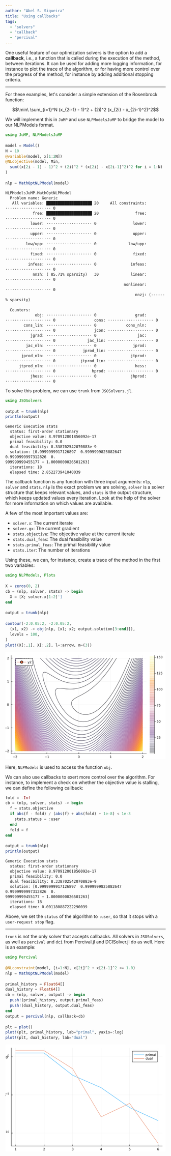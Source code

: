 ```yaml
---
author: "Abel S. Siqueira"
title: "Using callbacks"
tags:
  - "solvers"
  - "callback"
  - "percival"
---
```



One useful feature of our optimization solvers is the option to add a **callback**, i.e., a function that is called during the execution of the method, between iterations.
It can be used for adding more logging information, for instance to plot the trace of the algorithm, or for having more control over the progress of the method, for instance by adding additional stopping criteria.

---

For these examples, let's consider a simple extension of the Rosenbrock function:

$$\min\ \sum_{i=1}^N (x_{2i-1} - 1)^2 + (2i)^2 (x_{2i} - x_{2i-1}^2)^2$$

We will implement this in `JuMP` and use `NLPModelsJuMP` to bridge the model to our NLPModels format.

```julia
using JuMP, NLPModelsJuMP

model = Model()
N = 10
@variable(model, x[1:2N])
@NLobjective(model, Min,
  sum((x[2i - 1] - 1)^2 + (2i)^2 * (x[2i] - x[2i-1]^2)^2 for i = 1:N)
)

nlp = MathOptNLPModel(model)
```

```
NLPModelsJuMP.MathOptNLPModel
  Problem name: Generic
   All variables: ████████████████████ 20     All constraints: ⋅⋅⋅⋅⋅⋅⋅⋅⋅⋅⋅⋅⋅⋅⋅⋅⋅⋅⋅⋅ 0     
            free: ████████████████████ 20                free: ⋅⋅⋅⋅⋅⋅⋅⋅⋅⋅⋅⋅⋅⋅⋅⋅⋅⋅⋅⋅ 0     
           lower: ⋅⋅⋅⋅⋅⋅⋅⋅⋅⋅⋅⋅⋅⋅⋅⋅⋅⋅⋅⋅ 0                lower: ⋅⋅⋅⋅⋅⋅⋅⋅⋅⋅⋅⋅⋅⋅⋅⋅⋅⋅⋅⋅ 0     
           upper: ⋅⋅⋅⋅⋅⋅⋅⋅⋅⋅⋅⋅⋅⋅⋅⋅⋅⋅⋅⋅ 0                upper: ⋅⋅⋅⋅⋅⋅⋅⋅⋅⋅⋅⋅⋅⋅⋅⋅⋅⋅⋅⋅ 0     
         low/upp: ⋅⋅⋅⋅⋅⋅⋅⋅⋅⋅⋅⋅⋅⋅⋅⋅⋅⋅⋅⋅ 0              low/upp: ⋅⋅⋅⋅⋅⋅⋅⋅⋅⋅⋅⋅⋅⋅⋅⋅⋅⋅⋅⋅ 0     
           fixed: ⋅⋅⋅⋅⋅⋅⋅⋅⋅⋅⋅⋅⋅⋅⋅⋅⋅⋅⋅⋅ 0                fixed: ⋅⋅⋅⋅⋅⋅⋅⋅⋅⋅⋅⋅⋅⋅⋅⋅⋅⋅⋅⋅ 0     
          infeas: ⋅⋅⋅⋅⋅⋅⋅⋅⋅⋅⋅⋅⋅⋅⋅⋅⋅⋅⋅⋅ 0               infeas: ⋅⋅⋅⋅⋅⋅⋅⋅⋅⋅⋅⋅⋅⋅⋅⋅⋅⋅⋅⋅ 0     
            nnzh: ( 85.71% sparsity)   30              linear: ⋅⋅⋅⋅⋅⋅⋅⋅⋅⋅⋅⋅⋅⋅⋅⋅⋅⋅⋅⋅ 0     
                                                    nonlinear: ⋅⋅⋅⋅⋅⋅⋅⋅⋅⋅⋅⋅⋅⋅⋅⋅⋅⋅⋅⋅ 0     
                                                         nnzj: (------% sparsity)         

  Counters:
             obj: ⋅⋅⋅⋅⋅⋅⋅⋅⋅⋅⋅⋅⋅⋅⋅⋅⋅⋅⋅⋅ 0                 grad: ⋅⋅⋅⋅⋅⋅⋅⋅⋅⋅⋅⋅⋅⋅⋅⋅⋅⋅⋅⋅ 0                 cons: ⋅⋅⋅⋅⋅⋅⋅⋅⋅⋅⋅⋅⋅⋅⋅⋅⋅⋅⋅⋅ 0     
        cons_lin: ⋅⋅⋅⋅⋅⋅⋅⋅⋅⋅⋅⋅⋅⋅⋅⋅⋅⋅⋅⋅ 0             cons_nln: ⋅⋅⋅⋅⋅⋅⋅⋅⋅⋅⋅⋅⋅⋅⋅⋅⋅⋅⋅⋅ 0                 jcon: ⋅⋅⋅⋅⋅⋅⋅⋅⋅⋅⋅⋅⋅⋅⋅⋅⋅⋅⋅⋅ 0     
           jgrad: ⋅⋅⋅⋅⋅⋅⋅⋅⋅⋅⋅⋅⋅⋅⋅⋅⋅⋅⋅⋅ 0                  jac: ⋅⋅⋅⋅⋅⋅⋅⋅⋅⋅⋅⋅⋅⋅⋅⋅⋅⋅⋅⋅ 0              jac_lin: ⋅⋅⋅⋅⋅⋅⋅⋅⋅⋅⋅⋅⋅⋅⋅⋅⋅⋅⋅⋅ 0     
         jac_nln: ⋅⋅⋅⋅⋅⋅⋅⋅⋅⋅⋅⋅⋅⋅⋅⋅⋅⋅⋅⋅ 0                jprod: ⋅⋅⋅⋅⋅⋅⋅⋅⋅⋅⋅⋅⋅⋅⋅⋅⋅⋅⋅⋅ 0            jprod_lin: ⋅⋅⋅⋅⋅⋅⋅⋅⋅⋅⋅⋅⋅⋅⋅⋅⋅⋅⋅⋅ 0     
       jprod_nln: ⋅⋅⋅⋅⋅⋅⋅⋅⋅⋅⋅⋅⋅⋅⋅⋅⋅⋅⋅⋅ 0               jtprod: ⋅⋅⋅⋅⋅⋅⋅⋅⋅⋅⋅⋅⋅⋅⋅⋅⋅⋅⋅⋅ 0           jtprod_lin: ⋅⋅⋅⋅⋅⋅⋅⋅⋅⋅⋅⋅⋅⋅⋅⋅⋅⋅⋅⋅ 0     
      jtprod_nln: ⋅⋅⋅⋅⋅⋅⋅⋅⋅⋅⋅⋅⋅⋅⋅⋅⋅⋅⋅⋅ 0                 hess: ⋅⋅⋅⋅⋅⋅⋅⋅⋅⋅⋅⋅⋅⋅⋅⋅⋅⋅⋅⋅ 0                hprod: ⋅⋅⋅⋅⋅⋅⋅⋅⋅⋅⋅⋅⋅⋅⋅⋅⋅⋅⋅⋅ 0     
           jhess: ⋅⋅⋅⋅⋅⋅⋅⋅⋅⋅⋅⋅⋅⋅⋅⋅⋅⋅⋅⋅ 0               jhprod: ⋅⋅⋅⋅⋅⋅⋅⋅⋅⋅⋅⋅⋅⋅⋅⋅⋅⋅⋅⋅ 0
```





To solve this problem, we can use `trunk` from `JSOSolvers.jl`.

```julia
using JSOSolvers

output = trunk(nlp)
println(output)
```

```
Generic Execution stats
  status: first-order stationary
  objective value: 8.970912001856092e-17
  primal feasibility: 0.0
  dual feasibility: 8.338702542070883e-9
  solution: [0.9999999917126897  0.9999999825882647  0.9999999997312826  0.
999999999455177 ⋯ 1.0000000026501263]
  iterations: 18
  elapsed time: 2.852273941040039
```





The callback function is any function with three input arguments: `nlp`, `solver` and `stats`.
`nlp` is the exact problem we are solving, `solver` is a solver structure that keeps relevant values, and `stats` is the output structure, which keeps updated values every iteration.
Look at the help of the solver for more information on which values are available.

A few of the most important values are:

- `solver.x`: The current iterate
- `solver.gx`: The current gradient
- `stats.objective`: The objective value at the current iterate
- `stats.dual_feas`: The dual feasibility value
- `stats.primal_feas`: The primal feasibility value
- `stats.iter`: The number of iterations

Using these, we can, for instance, create a trace of the method in the first two variables:

```julia
using NLPModels, Plots

X = zeros(0, 2)
cb = (nlp, solver, stats) -> begin
  X = [X; solver.x[1:2]']
end

output = trunk(nlp)

contour(-2:0.05:2, -2:0.05:2,
  (x1, x2) -> obj(nlp, [x1; x2; output.solution[3:end]]),
  levels = 100,
)
plot!(X[:,1], X[:,2], l=:arrow, m=(3))
```

![](figures/index_3_1.png)



Here, `NLPModels` is used to access the function `obj`.

We can also use callbacks to exert more control over the algorithm.
For instance, to implement a check on whether the objective value is stalling, we can define the following callback:

```julia
fold = -Inf
cb = (nlp, solver, stats) -> begin
  f = stats.objective
  if abs(f - fold) / (abs(f) + abs(fold) + 1e-8) < 1e-3
    stats.status = :user
  end
  fold = f
end

output = trunk(nlp)
println(output)
```

```
Generic Execution stats
  status: first-order stationary
  objective value: 8.970912001856092e-17
  primal feasibility: 0.0
  dual feasibility: 8.338702542070883e-9
  solution: [0.9999999917126897  0.9999999825882647  0.9999999997312826  0.
999999999455177 ⋯ 1.0000000026501263]
  iterations: 18
  elapsed time: 0.001180887222290039
```





Above, we set the `status` of the algorithm to `:user`, so that it stops with a `user-request stop` flag.

---

`trunk` is not the only solver that accepts callbacks.
All solvers in `JSOSolvers`, as well as `percival` and `dci` from Percival.jl and DCISolver.jl do as well.
Here is an example:

```julia
using Percival

@NLconstraint(model, [i=1:N], x[2i]^2 + x[2i-1]^2 <= 1.0)
nlp = MathOptNLPModel(model)

primal_history = Float64[]
dual_history = Float64[]
cb = (nlp, solver, output) -> begin
  push!(primal_history, output.primal_feas)
  push!(dual_history, output.dual_feas)
end
output = percival(nlp, callback=cb)

plt = plot()
plot!(plt, primal_history, lab="primal", yaxis=:log)
plot!(plt, dual_history, lab="dual")
```

![](figures/index_5_1.png)
